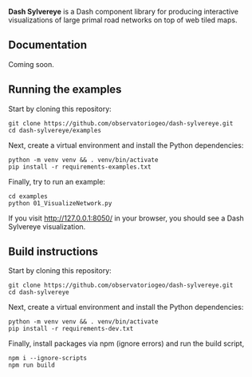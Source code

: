 **Dash Sylvereye** is a Dash component library for producing interactive visualizations of large primal road networks on top of web tiled maps.

## Documentation

Coming soon.

## Running the examples

Start by cloning this repository:

````
git clone https://github.com/observatoriogeo/dash-sylvereye.git
cd dash-sylvereye/examples
````

Next, create a virtual environment and install the Python dependencies:

````
python -m venv venv && . venv/bin/activate
pip install -r requirements-examples.txt
````

Finally, try to run an example:

````
cd examples
python 01_VisualizeNetwork.py
````

If you visit http://127.0.0.1:8050/ in your browser, you should see a Dash Sylvereye visualization.

## Build instructions

Start by cloning this repository:

````
git clone https://github.com/observatoriogeo/dash-sylvereye.git
cd dash-sylvereye
````

Next, create a virtual environment and install the Python dependencies:

````
python -m venv venv && . venv/bin/activate
pip install -r requirements-dev.txt
````

Finally, install packages via npm (ignore errors) and run the build script,

````
npm i --ignore-scripts 
npm run build
````

